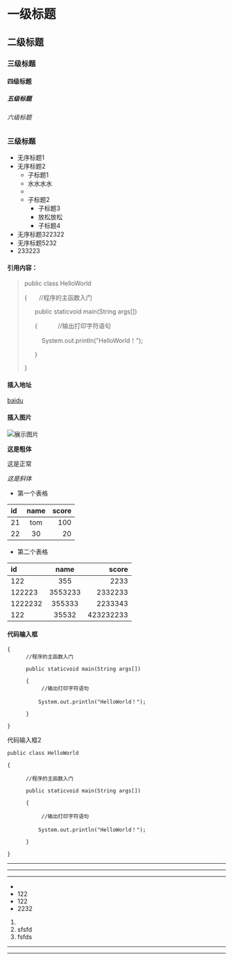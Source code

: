 # 一级标题

## 二级标题

### 三级标题

#### 四级标题

##### 五级标题

###### 六级标题

### 三级标题

* 无序标题1
* 无序标题2
  - 子标题1
  - 水水水水
  - ​
  - 子标题2
    * 子标题3
    * 放松放松
    * 子标题4
* 无序标题322322
* 无序标题5232
* 233223


#### 引用内容：

> public class HelloWorld
>
> {
>       //程序的主函数入门
>
>       public staticvoid main(String args[])
>
>       {
>            //输出打印字符语句
>
>           System.out.println("HelloWorld！");
>
>       }
>
> }

#### 插入地址

[baidu](www.baidu.com)

#### 插入图片

![展示图片](https://timgsa.baidu.com/timg?image&quality=80&size=b9999_10000&sec=1484559544626&di=21e9bd5deacdcff5fa34ab029faa93a4&imgtype=0&src=http%3A%2F%2Fdown1.sucaitianxia.com%2Fpsd02%2Fpsd169%2Fpsds32208.jpg)

**这是粗体**

这是正常

*这是斜体*

* 第一个表格

| id   | name | score |
| :--- | :--: | ----: |
| 21   | tom  |   100 |
| 22   |  30  |    20 |

* 第二个表格


| id      |  name   |     score |
| :------ | :-----: | --------: |
| 122     |   355   |      2233 |
| 122223  | 3553233 |   2332233 |
| 1222232 | 355333  |   2233343 |
| 122     |  35532  | 423232233 |

#### 代码输入框

```public class HelloWorld
{
      //程序的主函数入门

      public staticvoid main(String args[])

      {
           //输出打印字符语句

          System.out.println("HelloWorld！");

      }

}
```

代码输入框2

```
public class HelloWorld

{

      //程序的主函数入门

      public staticvoid main(String args[])

      {

           //输出打印字符语句

          System.out.println("HelloWorld！");

      }

}
```



***

***

***

* ​
* 122
* 122
* 2232



1. ​
2. sfsfd
3. fsfds

---

***

